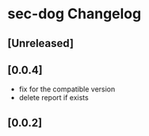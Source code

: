 <!-- Keep a Changelog guide -> https://keepachangelog.com -->

# sec-dog Changelog

## [Unreleased]

## [0.0.4]
* fix for the compatible version
* delete report if exists

## [0.0.2]
